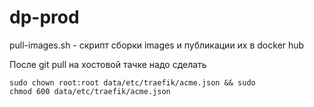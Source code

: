 # dp-prod

pull-images.sh - скрипт сборки images и публикации их в docker hub

После git pull на хостовой тачке надо сделать

<code>sudo chown root:root data/etc/traefik/acme.json && sudo chmod 600 data/etc/traefik/acme.json</code>